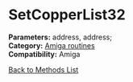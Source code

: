# SetCopperList32

**Parameters:** address, address;  
**Category:** [Amiga routines](../categories/amiga_routines.md)  
**Compatibility:** Amiga  


[Back to Methods List](../../SUMMARY.md)
